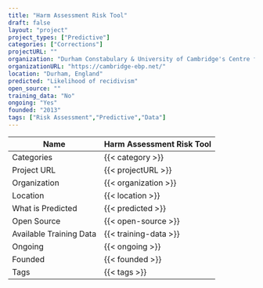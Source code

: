 ```yaml
---
title: "Harm Assessment Risk Tool"
draft: false
layout: "project"
project_types: ["Predictive"]
categories: ["Corrections"]
projectURL: ""
organization: "Durham Constabulary & University of Cambridge's Centre for Evidence-based Policing"
organizationURL: "https://cambridge-ebp.net/"
location: "Durham, England"
predicted: "Likelihood of recidivism"
open_source: ""
training_data: "No"
ongoing: "Yes"
founded: "2013"
tags: ["Risk Assessment","Predictive","Data"]
---
```



Name                    |  Harm Assessment Risk Tool    
------------------------|----
Categories              | {{< category >}} 
Project URL             | {{< projectURL >}} 
Organization            | {{< organization >}} 
Location                | {{< location >}} 
What is Predicted       | {{< predicted >}} 
Open Source             | {{< open-source >}} 
Available Training Data | {{< training-data >}}
Ongoing                 | {{< ongoing >}} 
Founded                 | {{< founded >}} 
Tags                    | {{< tags >}} 
